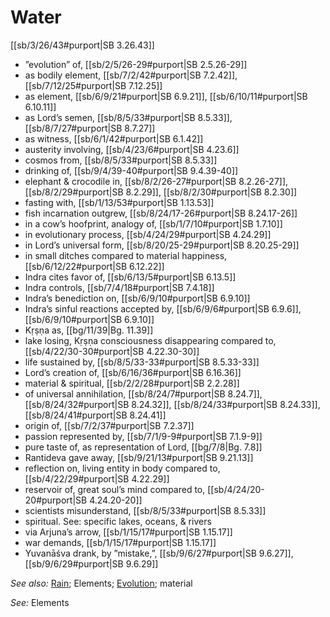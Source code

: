 # Water

[[sb/3/26/43#purport|SB 3.26.43]]

* ”evolution” of, [[sb/2/5/26-29#purport|SB 2.5.26-29]]
* as bodily element, [[sb/7/2/42#purport|SB 7.2.42]], [[sb/7/12/25#purport|SB 7.12.25]]
* as element, [[sb/6/9/21#purport|SB 6.9.21]], [[sb/6/10/11#purport|SB 6.10.11]]
* as Lord’s semen, [[sb/8/5/33#purport|SB 8.5.33]], [[sb/8/7/27#purport|SB 8.7.27]]
* as witness, [[sb/6/1/42#purport|SB 6.1.42]]
* austerity involving, [[sb/4/23/6#purport|SB 4.23.6]]
* cosmos from, [[sb/8/5/33#purport|SB 8.5.33]]
* drinking of, [[sb/9/4/39-40#purport|SB 9.4.39-40]]
* elephant & crocodile in, [[sb/8/2/26-27#purport|SB 8.2.26-27]], [[sb/8/2/29#purport|SB 8.2.29]], [[sb/8/2/30#purport|SB 8.2.30]]
* fasting with, [[sb/1/13/53#purport|SB 1.13.53]]
* fish incarnation outgrew, [[sb/8/24/17-26#purport|SB 8.24.17-26]]
* in a cow’s hoofprint, analogy of, [[sb/1/7/10#purport|SB 1.7.10]]
* in evolutionary process, [[sb/4/24/29#purport|SB 4.24.29]]
* in Lord’s universal form, [[sb/8/20/25-29#purport|SB 8.20.25-29]]
* in small ditches compared to material happiness, [[sb/6/12/22#purport|SB 6.12.22]]
* Indra cites favor of, [[sb/6/13/5#purport|SB 6.13.5]]
* Indra controls, [[sb/7/4/18#purport|SB 7.4.18]]
* Indra’s benediction on, [[sb/6/9/10#purport|SB 6.9.10]]
* Indra’s sinful reactions accepted by, [[sb/6/9/6#purport|SB 6.9.6]], [[sb/6/9/10#purport|SB 6.9.10]]
* Kṛṣṇa as, [[bg/11/39|Bg. 11.39]]
* lake losing, Kṛṣṇa consciousness disappearing compared to, [[sb/4/22/30-30#purport|SB 4.22.30-30]]
* life sustained by, [[sb/8/5/33-33#purport|SB 8.5.33-33]]
* Lord’s creation of, [[sb/6/16/36#purport|SB 6.16.36]]
* material & spiritual, [[sb/2/2/28#purport|SB 2.2.28]]
* of universal annihilation, [[sb/8/24/7#purport|SB 8.24.7]], [[sb/8/24/32#purport|SB 8.24.32]], [[sb/8/24/33#purport|SB 8.24.33]], [[sb/8/24/41#purport|SB 8.24.41]]
* origin of, [[sb/7/2/37#purport|SB 7.2.37]]
* passion represented by, [[sb/7/1/9-9#purport|SB 7.1.9-9]]
* pure taste of, as representation of Lord, [[bg/7/8|Bg. 7.8]]
* Rantideva gave away, [[sb/9/21/13#purport|SB 9.21.13]]
* reflection on, living entity in body compared to, [[sb/4/22/29#purport|SB 4.22.29]]
* reservoir of, great soul’s mind compared to, [[sb/4/24/20-20#purport|SB 4.24.20-20]]
* scientists misunderstand, [[sb/8/5/33#purport|SB 8.5.33]]
* spiritual. See: specific lakes, oceans, & rivers
* via Arjuna’s arrow, [[sb/1/15/17#purport|SB 1.15.17]]
* war demands, [[sb/1/15/17#purport|SB 1.15.17]]
* Yuvanāśva drank, by ”mistake,”, [[sb/9/6/27#purport|SB 9.6.27]], [[sb/9/6/29#purport|SB 9.6.29]]

*See also:* [Rain](entries/rain.md); Elements; [Evolution](entries/evolution.md); material

*See:* Elements
